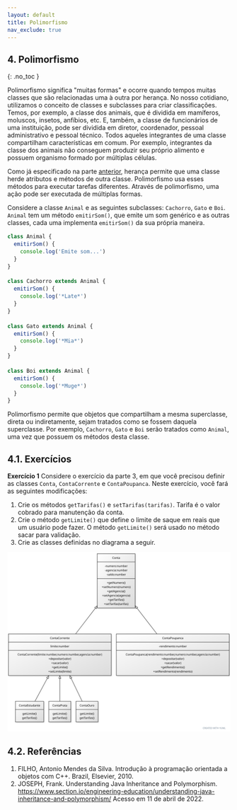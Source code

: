 ```yaml
---
layout: default
title: Polimorfismo
nav_exclude: true
---
```

## 4. Polimorfismo
{: .no_toc }

Polimorfismo significa "muitas formas" e ocorre quando tempos muitas classes que são relacionadas uma à outra por herança. No nosso cotidiano, utilizamos o conceito de classes e subclasses para criar classificações. Temos, por exemplo, a classe dos animais, que é dividida em mamíferos, moluscos, insetos, anfíbios, etc. E, também, a classe de funcionários de uma instituição, pode ser dividida em diretor, coordenador, pessoal administrativo e pessoal técnico. Todos aqueles integrantes de uma classe compartilham características em comum. Por exemplo, integrantes da classe dos animais não conseguem produzir seu próprio alimento e possuem organismo formado por múltiplas células.

Como já especificado na parte [anterior](/content/poo/3-heranca.html), herança permite que uma classe herde atributos e métodos de outra classe. Polimorfismo usa esses métodos para executar tarefas diferentes. Através de polimorfismo, uma ação pode ser executada de múltiplas formas.

Considere a classe `Animal` e as seguintes subclasses: `Cachorro`, `Gato` e `Boi`. `Animal` tem um método `emitirSom()`, que emite um som genérico e as outras classes, cada uma implementa `emitirSom()` da sua própria maneira.

```javascript
class Animal {
  emitirSom() {
    console.log('Emite som...')
  }
}

class Cachorro extends Animal {
  emitirSom() {
    console.log('*Late*')
  }
}

class Gato extends Animal {
  emitirSom() {
    console.log('*Mia*')
  }
}

class Boi extends Animal {
  emitirSom() {
    console.log('*Muge*')
  }
}
```

Polimorfismo permite que objetos que compartilham a mesma superclasse, direta ou indiretamente, sejam tratados como se fossem daquela superclasse. Por exemplo, `Cachorro`, `Gato` e `Boi` serão tratados como `Animal`, uma vez que possuem os métodos desta classe.

## 4.1. Exercícios

**Exercício 1** Considere o exercício da parte 3, em que você precisou definir as classes `Conta`, `ContaCorrente` e `ContaPoupanca`. Neste exercício, você fará as seguintes modificações:
1. Crie os métodos `getTarifas()` e `setTarifas(tarifas)`. Tarifa é o valor cobrado para manutenção da conta.
2. Crie o método `getLimite()` que define o limite de saque em reais que um usuário pode fazer. O método `getLimite()` será usado no método sacar para validação.
3. Crie as classes definidas no diagrama a seguir.

![Diagrama 1](/content/images/diag3.svg "Diagrama 1")

## 4.2. Referências

1. FILHO, Antonio Mendes da Silva. Introdução à programação orientada a objetos com C++. Brazil, Elsevier, 2010.
2. JOSEPH, Frank. Understanding Java Inheritance and Polymorphism. <https://www.section.io/engineering-education/understanding-java-inheritance-and-polymorphism/> Acesso em 11 de abril de 2022.